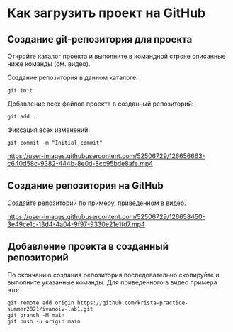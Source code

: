 # Как загрузить проект на GitHub

## Создание git-репозитория для проекта

Откройте каталог проекта и выполните в командной строке описанные ниже команды (см. видео).

Создание репозитория в данном каталоге:
    
    git init 
   
Добавление всех файлов проекта в созданный репозиторий:

    git add .
    
Фиксация всех изменений:

    git commit -m "Initial commit"

https://user-images.githubusercontent.com/52506729/126656663-c640d58c-9382-444b-8e0d-8cc95bde8afe.mp4


## Создание репозитория на GitHub

Создайте репозиторий по примеру, приведенном в видео. 

https://user-images.githubusercontent.com/52506729/126658450-3e49ce1c-13d4-4a04-9f97-9330e21e1fd7.mp4


## Добавление проекта в созданный репозиторий 

По окончанию создания репозитория последовательно скопируйте и выполните указанные команды. 
Для приведенного в видео примера это:

    git remote add origin https://github.com/krista-practice-summer2021/ivanoiv-lab1.git
    git branch -M main
    git push -u origin main


